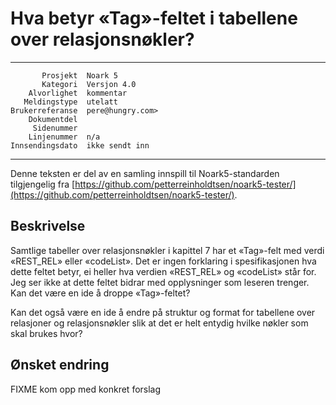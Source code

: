 Hva betyr «Tag»-feltet i tabellene over relasjonsnøkler?
========================================================

 ------------------  ---------------------------------
           Prosjekt  Noark 5
           Kategori  Versjon 4.0
        Alvorlighet  kommentar
       Meldingstype  utelatt
    Brukerreferanse  pere@hungry.com>
        Dokumentdel  
         Sidenummer  
        Linjenummer  n/a
    Innsendingsdato  ikke sendt inn
 ------------------  ---------------------------------

Denne teksten er del av en samling innspill til Noark5-standarden
tilgjengelig fra
[https://github.com/petterreinholdtsen/noark5-tester/](https://github.com/petterreinholdtsen/noark5-tester/).

Beskrivelse
-----------

Samtlige tabeller over relasjonsnøkler i kapittel 7 har et «Tag»-felt
med verdi «REST_REL» eller «codeList».  Det er ingen forklaring i
spesifikasjonen hva dette feltet betyr, ei heller hva verdien
«REST_REL» og «codeList» står for.  Jeg ser ikke at dette feltet
bidrar med opplysninger som leseren trenger. Kan det være en ide å
droppe «Tag»-feltet?

Kan det også være en ide å endre på struktur og format for tabellene
over relasjoner og relasjonsnøkler slik at det er helt entydig hvilke
nøkler som skal brukes hvor?

Ønsket endring
--------------

FIXME kom opp med konkret forslag
